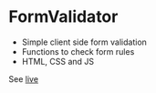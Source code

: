 # FormValidator
- Simple client side form validation
- Functions to check form rules
- HTML, CSS and JS

See [live](https://cruznovsky.github.io/FormValidator/)
